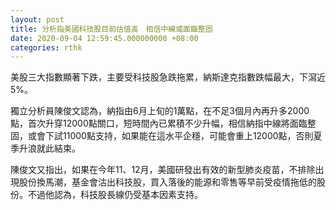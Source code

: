 ```yaml
---
layout: post
title: 分析指美國科技股目前估值高　相信中線或面臨整固
date: 2020-09-04 12:59:45.000000000 +08:00
categories: rthk
---
```


美股三大指數顯著下跌，主要受科技股急跌拖累，納斯達克指數跌幅最大，下瀉近5%。

獨立分析員陳俊文認為，納指由6月上旬的1萬點，在不足3個月內再升多2000點，首次升穿12000點關口，短時間內已累積不少升幅，相信納指中線將面臨整固，或會下試11000點支持，如果能在這水平企穩，可能會重上12000點，否則夏季升浪就此結束。

陳俊文又指出，如果在今年11、12月，美國研發出有效的新型肺炎疫苗，不排除出現股份換馬潮，基金會沽出科技股，買入落後的能源和零售等早前受疫情拖低的股份。不過他認為，科技股長線仍受基本因素支持。

